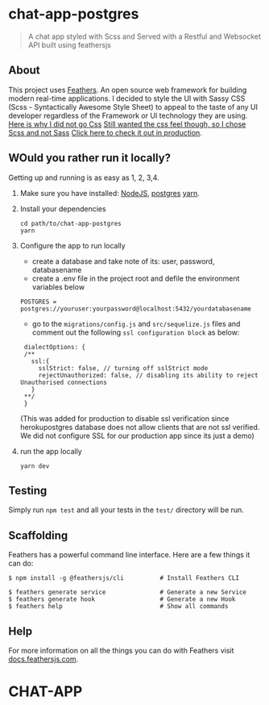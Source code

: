 # chat-app-postgres

> A chat app styled with Scss and Served with a Restful and Websocket API built  using feathersjs

## About

This project uses [Feathers](http://feathersjs.com). An open source web framework for building modern real-time applications.
I decided to style the UI with Sassy CSS (Scss - Syntactically Awesome Style Sheet) to appeal to the taste of any UI developer regardless of the Framework or UI technology they are using. 
  [Here is why I did not go Css](https://www.geeksforgeeks.org/what-is-the-difference-between-css-and-scss/)
  [Still wanted the css feel though, so I chose Scss and not Sass](https://www.geeksforgeeks.org/what-is-the-difference-between-scss-and-sass/)
  [Click here to check it out in production](https://feathers-chat-app.herokuapp.com/). 

## WOuld you rather run it locally?

Getting up and running is as easy as 1, 2, 3,4.

1. Make sure you have  installed:
  [NodeJS](https://nodejs.org/),
  [postgres](https://www.postgresql.org/docs/9.3/installation.html)
  [yarn](https://yarnpkg.com/).
2. Install your dependencies

    ```
    cd path/to/chat-app-postgres
    yarn
    ```

3. Configure the app to run locally
    - create a database and take note of its: user, password, databasename
    - create a .env file in the project root and defile the environment variables below

    ```
    POSTGRES = postgres://youruser:yourpassword@localhost:5432/yourdatabasename
    ```
    - go to the `migrations/config.js` and `src/sequelize.js` files and comment out the following `ssl configuration block` as below:
   
   ```
    dialectOptions: {
    /**
      ssl:{
        sslStrict: false, // turning off sslStrict mode
        rejectUnauthorized: false, // disabling its ability to reject Unauthorised connections
      }
    **/
    }
    ```
    (This was added for production to disable ssl verification since herokupostgres database does not allow clients that are not ssl verified. We did not configure      SSL for our production app since its just a demo)
  4. run the app locally
      ```
      yarn dev
      ```
## Testing

Simply run `npm test` and all your tests in the `test/` directory will be run.

## Scaffolding

Feathers has a powerful command line interface. Here are a few things it can do:

```
$ npm install -g @feathersjs/cli          # Install Feathers CLI

$ feathers generate service               # Generate a new Service
$ feathers generate hook                  # Generate a new Hook
$ feathers help                           # Show all commands
```

## Help

For more information on all the things you can do with Feathers visit [docs.feathersjs.com](http://docs.feathersjs.com).
# CHAT-APP
